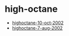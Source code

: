 <!-- TITLE: high-octane -->
<!-- SUBTITLE: Logs for high-octane -->

# high-octane

* [highoctane-10-oct-2002](highoctane-10-oct-2002)
* [highoctane-7-aug-2002](highoctane-7-aug-2002)
